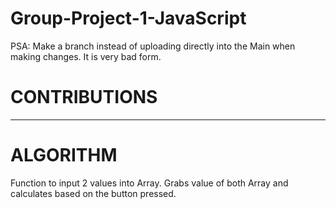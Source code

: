 # Group-Project-1-JavaScript
PSA: Make a branch instead of uploading directly into the Main when making changes.
It is very bad form.


# CONTRIBUTIONS

-----
# ALGORITHM
Function to input 2 values into Array.
Grabs value of both Array and calculates based on the button pressed.
